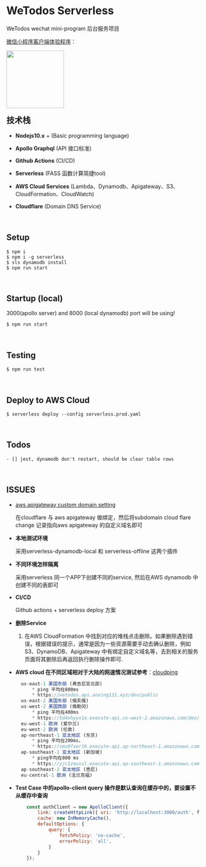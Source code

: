 
# WeTodos Serverless

WeTodos wechat mini-program 后台服务项目

[微信小程序客户端体验程序](https://github.com/zhongjixiuxing/WeTodos-miniprogram)：

<img align="left" width="150" height="150" src="https://ae01.alicdn.com/kf/H041e880b398644928d26b77490bd6dfce.jpg" />
<br/>
<br/>
<br/>
<br/>
<br/>
<br/>
<br/>
<br/>



## 技术栈

* **Nodejs10.x** + (Basic programming language)

* **Apollo Graphql** (API 接口标准)

* **Github Actions** (CI/CD)

* **Serverless** (FASS 函数计算简捷tool)

* **AWS Cloud Services** (Lambda、Dynamodb、Apigateway、S3、CloudFormation、CloudWatch)

* **Cloudflare** (Domain DNS Service)
<br/>
  

## Setup

```shell
$ npm i
$ npm i -g serverless
$ sls dynamodb install  
$ npm run start
```
<br/>


## Startup (local)
3000(apollo server) and 8000 (local dynamodb) port will be using!
```shell
$ npm run start 
```
<br/>


## Testing

```shell
$ npm run test
```
<br/>


## Deploy to AWS Cloud
```shell
$ serverless deploy --config serverless.prod.yaml
```
<br/>


## Todos
    - [] jest, dynamodb don't restart, should be clear table rows

<br/>

## ISSUES
- [aws apigateway custom domain setting](https://medium.com/@maciejtreder/custom-domain-in-aws-api-gateway-a2b7feaf9c74)

    在cloudflare 与 aws apigateway 做绑定，然后将subdomain cloud flare change 记录指向aws apigateway 的自定义域名即可

- **本地测试环境**

    采用serverless-dynamodb-local 和 serverless-offline 这两个插件

- **不同环境怎样隔离**

    采用serverless 同一个APP下创建不同的service, 然后在AWS dynamodb 中创建不同的表即可

- **CI/CD**

    Github actions + serverless deploy 方案

- **删除Service**
  
  1. 在AWS CloudFormation 中找到对应的堆栈点击删除。如果删除遇到错误，根据错误的提示，通常是因为一些资源需要手动去确认删除，例如S3、DynamoDB、Apigateway 中有绑定自定义域名等，去到相关的服务页面将其删除后再返回执行删除操作即可.
  
- **AWS cloud 在不同区域相对于大陆的网速情况测试参考**：[cloudping](https://www.cloudping.info/)  
  
    ```javascript
      us-east-1 美国东部 (弗吉尼亚北部)
          * ping 平均在800ms
          * https://wetodos.api.anxing131.xyz/dev/public
      us-east-2 美国东部 (俄亥俄)
      us-west-2 美国西部 (俄勒冈)
          * ping 平均在400ms
          * https://5d4xhyyx1a.execute-api.us-west-2.amazonaws.com/dev/public
      eu-west-1 欧洲 (爱尔兰)
      eu-west-2 欧洲 (伦敦) 
      ap-northeast-1 亚太地区 (东京) 
          * ping 平均在200ms， 
          * https://smz0fxerl6.execute-api.ap-northeast-1.amazonaws.com/dev/public
      ap-southeast-1 亚太地区 (新加坡) 
          * ping平均在800 ms
          * https://yjc1zeussl.execute-api.ap-southeast-1.amazonaws.com/dev/public
      ap-southeast-2 亚太地区 (悉尼)
      eu-central-1 欧洲 (法兰克福)
    ```
    
- **Test Case 中的apollo-client query 操作是默认查询在缓存中的，要设置不从缓存中查询**
  
  ```javascript
      const authClient = new ApolloClient({
          link: createHttpLink({ uri: 'http://localhost:3000/auth', fetch}),
          cache: new InMemoryCache(),
          defaultOptions: {
              query: {
                  fetchPolicy: 'no-cache',
                  errorPolicy: 'all',
              }
          }
      });
  ```
